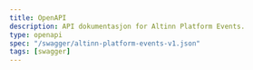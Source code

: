 ```yaml
---
title: OpenAPI
description: API dokumentasjon for Altinn Platform Events.
type: openapi
spec: "/swagger/altinn-platform-events-v1.json"
tags: [swagger]
---
```


